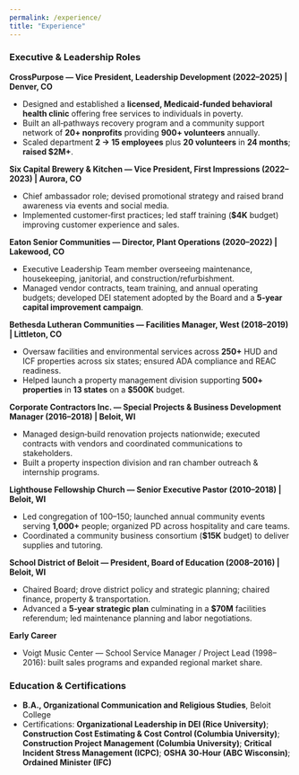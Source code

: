 ```yaml
---
permalink: /experience/
title: "Experience"
---
```


### Executive & Leadership Roles
**CrossPurpose — Vice President, Leadership Development (2022–2025) | Denver, CO**  
- Designed and established a **licensed, Medicaid‑funded behavioral health clinic** offering free services to individuals in poverty.  
- Built an all‑pathways recovery program and a community support network of **20+ nonprofits** providing **900+ volunteers** annually.  
- Scaled department **2 → 15 employees** plus **20 volunteers** in **24 months**; **raised $2M+**.

**Six Capital Brewery & Kitchen — Vice President, First Impressions (2022–2023) | Aurora, CO**  
- Chief ambassador role; devised promotional strategy and raised brand awareness via events and social media.  
- Implemented customer‑first practices; led staff training (**$4K** budget) improving customer experience and sales.

**Eaton Senior Communities — Director, Plant Operations (2020–2022) | Lakewood, CO**  
- Executive Leadership Team member overseeing maintenance, housekeeping, janitorial, and construction/refurbishment.  
- Managed vendor contracts, team training, and annual operating budgets; developed DEI statement adopted by the Board and a **5‑year capital improvement campaign**.

**Bethesda Lutheran Communities — Facilities Manager, West (2018–2019) | Littleton, CO**  
- Oversaw facilities and environmental services across **250+** HUD and ICF properties across six states; ensured ADA compliance and REAC readiness.  
- Helped launch a property management division supporting **500+ properties** in **13 states** on a **$500K** budget.

**Corporate Contractors Inc. — Special Projects & Business Development Manager (2016–2018) | Beloit, WI**  
- Managed design‑build renovation projects nationwide; executed contracts with vendors and coordinated communications to stakeholders.  
- Built a property inspection division and ran chamber outreach & internship programs.

**Lighthouse Fellowship Church — Senior Executive Pastor (2010–2018) | Beloit, WI**  
- Led congregation of 100–150; launched annual community events serving **1,000+** people; organized PD across hospitality and care teams.  
- Coordinated a community business consortium (**$15K** budget) to deliver supplies and tutoring.

**School District of Beloit — President, Board of Education (2008–2016) | Beloit, WI**  
- Chaired Board; drove district policy and strategic planning; chaired finance, property & transportation.  
- Advanced a **5‑year strategic plan** culminating in a **$70M** facilities referendum; led maintenance planning and labor negotiations.

**Early Career**  
- Voigt Music Center — School Service Manager / Project Lead (1998–2016): built sales programs and expanded regional market share.

### Education & Certifications
- **B.A., Organizational Communication and Religious Studies**, Beloit College  
- Certifications: **Organizational Leadership in DEI (Rice University)**; **Construction Cost Estimating & Cost Control (Columbia University)**; **Construction Project Management (Columbia University)**; **Critical Incident Stress Management (ICPC)**; **OSHA 30‑Hour (ABC Wisconsin)**; **Ordained Minister (IFC)**
